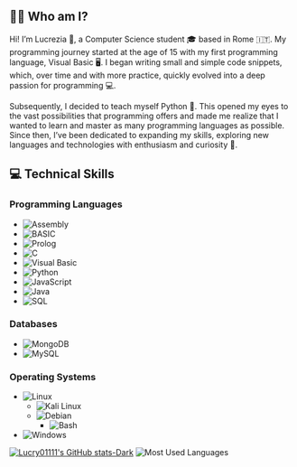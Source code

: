   ## 👩‍💻 Who am I?

Hi! I’m Lucrezia 👋, a Computer Science student 🎓 based in Rome 🇮🇹. 
My programming journey started at the age of 15 with my first programming language, Visual Basic 🖥️. 
I began writing small and simple code snippets, which, over time and with more practice, quickly evolved into a deep passion for programming 💻.

Subsequently, I decided to teach myself Python 🐍. This opened my eyes to the vast possibilities that programming offers and made me realize that I wanted to learn and master as many programming languages as possible. Since then, I’ve been dedicated to expanding my skills, exploring new languages and technologies with enthusiasm and curiosity 🚀.


  ## 💻 Technical Skills


### Programming Languages
- ![Assembly](https://img.shields.io/badge/Assembly-525252?style=flat&logo=assembler&logoColor=white)
- ![BASIC](https://img.shields.io/badge/BASIC-01579B?style=flat&logoColor=white) 
- ![Prolog](https://img.shields.io/badge/Prolog-326CE5?style=flat&logoColor=white)
- ![C](https://img.shields.io/badge/C-A8B9CC?style=flat&logo=c&logoColor=black)
- ![Visual Basic](https://img.shields.io/badge/Visual%20Basic-5C2D91?style=flat&logo=visual-studio&logoColor=white)
- ![Python](https://img.shields.io/badge/Python-3776AB?style=flat&logo=python&logoColor=white) 
- ![JavaScript](https://img.shields.io/badge/JavaScript-F7DF1E?style=flat&logo=javascript&logoColor=black)
- ![Java](https://img.shields.io/badge/Java-007396?style=flat&logo=java&logoColor=white) 
- ![SQL](https://img.shields.io/badge/SQL-4479A1?style=flat&logo=sql&logoColor=white)

### Databases
- ![MongoDB](https://img.shields.io/badge/MongoDB-47A248?style=flat&logo=mongodb&logoColor=white) 
- ![MySQL](https://img.shields.io/badge/MySQL-4479A1?style=flat&logo=mysql&logoColor=white) 

### Operating Systems
- ![Linux](https://img.shields.io/badge/Linux-FCC624?style=flat&logo=linux&logoColor=black)
  - ![Kali Linux](https://img.shields.io/badge/Kali%20Linux-557C94?style=flat&logo=kalilinux&logoColor=white) 
  - ![Debian](https://img.shields.io/badge/Debian-A81D33?style=flat&logo=debian&logoColor=white) 
      - ![Bash](https://img.shields.io/badge/Bash-4EAA25?style=flat&logo=gnubash&logoColor=white) 
- ![Windows](https://img.shields.io/badge/Windows-0078D6?style=flat&logo=windows&logoColor=white) 


[![Lucry01111's GitHub stats-Dark](https://github-readme-stats.vercel.app/api?username=lucry01111&show_icons=true&theme=dark#gh-dark-mode-only)](https://github.com/lucry01111/github-readme-stats#gh-dark-mode-only)
![Most Used Languages](https://github-readme-stats.vercel.app/api/top-langs/?username=lucry01111&layout=compact&langs_count=8)

